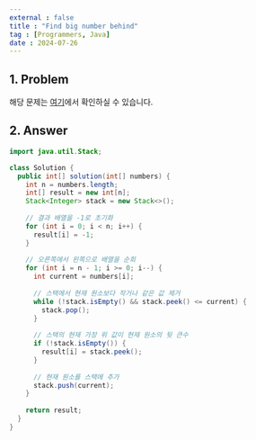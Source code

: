 ```yaml
---
external : false
title : "Find big number behind"
tag : [Programmers, Java]
date : 2024-07-26
---
```


## 1. Problem

해당 문제는 [여기](https://school.programmers.co.kr/learn/courses/30/lessons/154539)에서 확인하실 수 있습니다.

## 2. Answer

```java
import java.util.Stack;

class Solution {
  public int[] solution(int[] numbers) {
    int n = numbers.length;
    int[] result = new int[n];
    Stack<Integer> stack = new Stack<>();
    
    // 결과 배열을 -1로 초기화
    for (int i = 0; i < n; i++) {
      result[i] = -1;
    }
    
    // 오른쪽에서 왼쪽으로 배열을 순회
    for (int i = n - 1; i >= 0; i--) {
      int current = numbers[i];
      
      // 스택에서 현재 원소보다 작거나 같은 값 제거
      while (!stack.isEmpty() && stack.peek() <= current) {
        stack.pop();
      }
      
      // 스택의 현재 가장 위 값이 현재 원소의 뒷 큰수
      if (!stack.isEmpty()) {
        result[i] = stack.peek();
      }
      
      // 현재 원소를 스택에 추가
      stack.push(current);
    }
    
    return result;
  }
}
```
